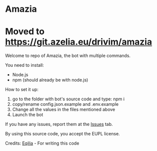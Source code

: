 # Amazia
# Moved to https://git.azelia.eu/drivim/amazia
Welcome to repo of Amazia, the bot with multiple commands.

You need to install:
- Node.js
- npm (should already be with node.js)

How to set it up:
1. go to the folder with bot's source code and type: npm i
2. copy/rename config.json.example and .env.example
3. Change all the values in the files mentioned above
4. Launch the bot

If you have any issues, report them at the [Issues](https://github.com/drivim/amazia/issues) tab.

By using this source code, you accept the EUPL license.

Credits:
[Eqilia](https://github.com/eqilia) - For writing this code
